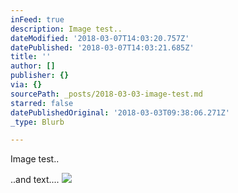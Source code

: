 ```yaml
---
inFeed: true
description: Image test..
dateModified: '2018-03-07T14:03:20.757Z'
datePublished: '2018-03-07T14:03:21.685Z'
title: ''
author: []
publisher: {}
via: {}
sourcePath: _posts/2018-03-03-image-test.md
starred: false
datePublishedOriginal: '2018-03-03T09:38:06.271Z'
_type: Blurb

---
```

Image test..

..and text....
![](https://the-grid-user-content.s3-us-west-2.amazonaws.com/4ca5526d-72b8-47b8-b62c-f2c1e9b24418.png)